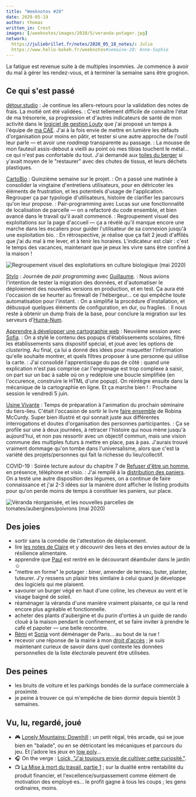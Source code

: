 ```yaml
---
title: "Weeknotes #20"
date: 2020-05-19
author: thomas
written_in: Crest
images: [/weeknotes/images/2020/5/veranda-potager.jpg]
network:
  https://juliebrillet.fr/notes/2020_05_18_notes/: Julie
  https://www.hello-bokeh.fr/weeknotes#semaine-20: Anne-Sophie
---
```


La fatigue est revenue suite à de multiples insomnies. Je commence à avoir du mal à gérer les rendez-vous, et à terminer la semaine sans être grognon.

<!--more-->

## Ce qui s'est passé

[détour.studio]
: Je continue les allers-retours pour la validation des notes de frais.
  La moitié ont été validées.
: C'est tellement difficile de connaître l'état de ma trésorerie, sa progression et d'autres indicateurs de santé de mon activité dans le [logiciel de gestion Louty](https://www.louty.net) que j'ai proposé un temps à l'équipe de [ma CAE](https://solstice.coop/). J'ai à la fois envie de mettre en lumière les défauts d'organisation pour moins en pâtir, et tester si une autre approche de l'outil leur parle — et avoir une _roadmap_ transparente au passage.
: La mousse de mon fauteuil assis-debout a vieilli au point où mes tibias touchent le métal… ce qui n'est pas confortable du tout. J'ai demandé aux [toiles du berger](http://lestoilesduberger.fr/) si y'avait moyen de le "restaurer" avec des chutes de tissus, et leurs déchets plastiques.

[CartoBio]
: Quinzième semaine sur le projet.
: On a passé une matinée à consolider la vingtaine d'entretiens utilisateurs, pour en détricoter les éléments de frustration, et les potentiels d'usage de l'application. Regrouper ça par typologie d'utilisateurs, histoire de clarifier les parcours qu'on leur propose.
: Pair-programming avec Lucas sur une fonctionnalité de localisation de parcelle — on a refactoré du code ensemble, et bien avancé dans le travail qu'il avait commencé.
: Regroupement visuel des exploitations sur la page d'accueil — ça a révélé qu'il manque encore une marche dans les escaliers pour guider l'utilisateur de sa connexion jusqu'à une exploitation bio.
: En rétrospective, je réalise que ça fait 2 jeudi d'affilés que j'ai du mal à me lever, et à tenir les horaires. L'indicateur est clair : c'est le temps des vacances, maintenant que je peux les vivre sans être confiné à la maison !

![](/weeknotes/images/2020/5/cartobio-overview.jpg "Regroupement visuel des exploitations en culture biologique (mai 2020)")

[Stylo]
: Journée de _pair programming_ avec [Guillaume].
: Nous avions l'intention de tester la migration des données, et d'automatiser le déploiement des nouvelles versions en production, et en test. Ça aura été l'occasion de se heurter au firewall de l'hébergeur… ce qui empêche toute automatisation pour l'instant.
: On a simplifié la procédure d'installation, et débusqué quelques éléments de configuration, en dur, ou fragiles.
: Il nous reste à obtenir un dump frais de la base, pour conclure la migration sur les serveurs d'[Huma-Num](https://huma-num.fr).

[Apprendre à développer une cartographie web]
: Neuvième session avec [Sofia].
: On a stylé le contenu des popups d'établissements scolaires, filtré les établissements sans dispositif spécial, et joué avec les options de _clustering_. Au final, ça lui a donné des idées pour maquetter l'information qu'elle souhaite montrer, et quels filtres proposer à une personne qui utilise la carte.
: J'ai consolidé l'apprentissage du pas de côté : quand une explication n'est pas comprise car l'engrenage est trop complexe à saisir, on part sur un bac à sable où on y redéploie une boucle simplifiée (en l'occurence, construire le HTML d'une popup). On réintègre ensuite dans la mécanique de la cartographie en ligne. Et ça marche bien !
: Prochaine session le vendredi 5 juin.

[Usine Vivante]
: Temps de préparation à l'animation du prochain séminaire du tiers-lieu.
  C'était l'occasion de sortir le livre [faire ensemble](https://www.passerelleco.info/article.php?id_article=1778) de Robina McCurdy. Super bien illustré et qui sonnait juste aux différentes interrogations et doutes d'organisation des personnes participantes.
: Ça se profile sur une à deux journées, à retracer l'histoire qui nous mène jusqu'à aujourd'hui, et non pas ressortir avec un objectif commun, mais une vision commune des multiples futurs à mettre en place, pas à pas.
  J'aurais trouvé vraiment dommage qu'on tombe dans l'universalisme, alors que c'est la variété des projets/personnes qui fait la richesse du lieu/collectif.


COVID-19
: Soirée lecture autour du chapitre 7 de [Refuser d'être un homme](https://www.syllepse.net/refuser-d-etre-un-homme-_r_62_i_567.html), en présence, téléphone et visio.
: J'ai rempilé à la [distribution des paniers](https://www.openfoodfrance.org/biodrivecrest/shop). On a testé une autre disposition des légumes, on a continue de faire connaissance et j'ai 2-3 idées sur la manière dont afficher le listing produits pour qu'on perde moins de temps à constituer les paniers, sur place.

![](/weeknotes/images/2020/5/veranda-potager.jpg "Véranda réorganisée, et les nouvelles parcelles de tomates/aubergines/poivrons (mai 2020)")

## Des joies

- sortir sans la comédie de l'attestation de déplacement.
- lire [les notes de Claire](https://www.clairezuliani.com/weeknotes/19/) et y découvrir des liens et des envies autour de la résilience alimentaire.
- apprendre que [Paul](https://piem.org/) est rentré en le découvrant déambuler dans le jardin ☺️
- "mettre en forme" le potager : biner, amender de terreau, buter, planter, tuteurer. J'y ressens un plaisir très similaire à celui quand je développe des logiciels qui me plaisent.
- savourer un burger végé en haut d'une coline, les cheveux au vent et le visage baigné de soleil.
- réaménager la véranda d'une manière vraiment plaisante, ce qui la rend encore plus agréable et fonctionnelle.
- acheter des plants d'aubergine et du purin d'orties à un guide de rando cloué à la maison pendant le confinement, et se faire inviter à prendre le café et papoter — une belle rencontre.
- [Rémi](https://remimercier.com/) et [Sonia](https://github.com/soniaprevost/) vont déménager de Paris… au bout de la rue !
- recevoir une réponse de la mairie à mon [droit d'accès](https://www.cnil.fr/fr/le-droit-dacces-connaitre-les-donnees-quun-organisme-detient-sur-vous) ; je suis maintenant curieux de savoir dans quel contexte les données personnelles de la liste électorale peuvent être utilisées.


## Des peines

- les bruits de voiture et les parkings bondés de la surface commerciale à proximité.
- je peine à trouver ce qui m'empêche de bien dormir depuis bientôt 3 semaines.


## Vu, lu, regardé, joué

- 🎮 [Lonely Mountains: Downhill](https://www.theguardian.com/games/2020/may/14/lonely-mountains-downhill-review-nintendo-switch) ; un petit régal, très arcade, qui se joue bien en "balade", ou en se détricotant les mécaniques et parcours du jeu. Et j'adore les jeux en [low poly](https://fr.wikipedia.org/wiki/Low_poly)…
- 🎧 On the verge : [Loick, "J'ai toujours envie de cultiver cette curiosité."](https://podcast.ausha.co/ontheverge/loick-episode10).
- 📺 [La Mise à mort du travail, partie 1](https://fr.wikipedia.org/wiki/La_Mise_%C3%A0_mort_du_travail) ; sur la dualité entre rentabilité du produit financier, et l'excellence/surpassement comme élément de motivation des employé·es… le profit gagne à tous les coups ; les gens ordinaires, moins.

[détour.studio]: /
[Stylo]: https://github.com/EcrituresNumeriques/stylo
[Jardins Nourriciers]: https://www.lesjardinsnourriciers.com/
[CartoBio]: https://cartobio.org/
[Usine Vivante]: https://www.usinevivante.org
[Apprendre à développer une cartographie web]: https://github.com/sofiaboulaarab/carto_recherche
[Revue Hybrid]: https://www.puv-editions.fr/collections/hybrid.html
[paged.js]: https://www.pagedjs.org/

[Sofia]: https://twitter.com/sofiaboulaarab
[Anne-Sophie]: https://hello-bokeh.fr
[Guillaume]: https://www.yuzutech.fr/
[Antoine]: https://www.quaternum.net/
[Julie]: http://julie-blanc.fr/
[Julien]: https://www.lesvoisinsdustudio.ch/
[Lucile]: http://lucilehaute.fr/
